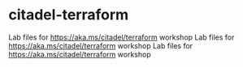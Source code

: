 # citadel-terraform

Lab files for https://aka.ms/citadel/terraform workshop
Lab files for https://aka.ms/citadel/terraform workshop
Lab files for https://aka.ms/citadel/terraform workshop

